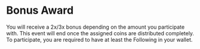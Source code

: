 # Bonus Award
You will receive a 2x/3x bonus depending on the amount you participate with. This event will end once the assigned coins are distributed completely. To participate, you are required to have at least the Following in your wallet.
